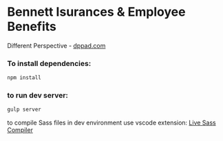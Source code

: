 # Bennett Isurances & Employee Benefits

Different Perspective - <a href="https://dppad.com/"> dppad.com</a>

### To install dependencies:

```bash
npm install
```

### to run dev server:

```bash
gulp server
```

to compile Sass files in dev environment use vscode extension: <a href="https://marketplace.visualstudio.com/items?itemName=ritwickdey.live-sass"> Live Sass Compiler</a>
